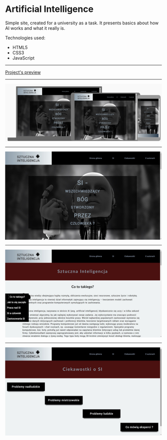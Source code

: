 <h1>Artificial Intelligence</h1>
<p>Simple site, created for a university as a task. It presents basics about how AI works and what it really is.</p>
<p>Technologies used:</p>
<ul>
  <li>HTML5</li>
  <li>CSS3</li>
  <li>JavaScript</li>
</ul>
<hr>
<a href="https://teo0098.github.io/Simple-AI-website/" target="_blank">Project's preview</a>
<hr>
<img src="https://raw.githubusercontent.com/teo0098/Simple-AI-website/master/respimage.jpg"/>
<hr>
<img alt="Home page" src="https://github.com/teo0098/Simple-AI-website/blob/master/image.jpg">
<hr>
<img alt="Home page" src="https://github.com/teo0098/Simple-AI-website/blob/master/image2.jpg">
<hr>
<img alt="Home page" src="https://github.com/teo0098/Simple-AI-website/blob/master/image3.jpg">
